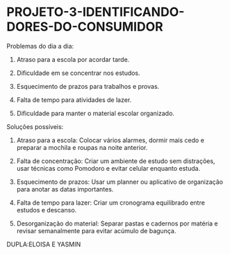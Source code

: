 # PROJETO-3-IDENTIFICANDO-DORES-DO-CONSUMIDOR

Problemas do dia a dia:
1. Atraso para a escola por acordar tarde.

2. Dificuldade em se concentrar nos estudos.

3. Esquecimento de prazos para trabalhos e provas.

4. Falta de tempo para atividades de lazer.

5. Dificuldade para manter o material escolar organizado.

Soluções possíveis:

1. Atraso para a escola: Colocar vários alarmes, dormir mais cedo e preparar a mochila e roupas na noite anterior.

2. Falta de concentração: Criar um ambiente de estudo sem distrações, usar técnicas como Pomodoro e evitar celular enquanto estuda.

3. Esquecimento de prazos: Usar um planner ou aplicativo de organização para anotar as datas importantes.

4. Falta de tempo para lazer: Criar um cronograma equilibrado entre estudos e descanso.

5. Desorganização do material: Separar pastas e cadernos por matéria e revisar semanalmente para evitar acúmulo de bagunça.

DUPLA:ELOISA E YASMIN

